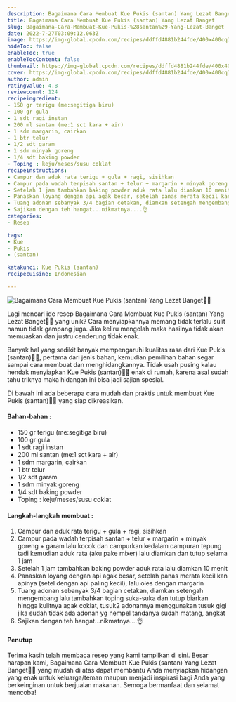 ```yaml
---
description: Bagaimana Cara Membuat Kue Pukis (santan) Yang Lezat Banget"
title: Bagaimana Cara Membuat Kue Pukis (santan) Yang Lezat Banget
slug: Bagaimana-Cara-Membuat-Kue-Pukis-%28santan%29-Yang-Lezat-Banget
date: 2022-7-27T03:09:12.063Z
image: https://img-global.cpcdn.com/recipes/ddffd4881b244fde/400x400cq70/photo.jpg
hideToc: false
enableToc: true
enableTocContent: false
thumbnail: https://img-global.cpcdn.com/recipes/ddffd4881b244fde/400x400cq70/photo.jpg
cover: https://img-global.cpcdn.com/recipes/ddffd4881b244fde/400x400cq70/photo.jpg
author: admin
ratingvalue: 4.8
reviewcount: 124
recipeingredient:
- 150 gr terigu (me:segitiga biru)
- 100 gr gula
- 1 sdt ragi instan
- 200 ml santan (me:1 sct kara + air)
- 1 sdm margarin, cairkan
- 1 btr telur
- 1/2 sdt garam
- 1 sdm minyak goreng
- 1/4 sdt baking powder
- Toping : keju/meses/susu coklat
recipeinstructions:
- Campur dan aduk rata terigu + gula + ragi, sisihkan
- Campur pada wadah terpisah santan + telur + margarin + minyak goreng + garam lalu kocok dan campurkan kedalam campuran tepung tadi kemudian aduk rata (aku pake mixer) lalu diamkan dan tutup selama 1 jam
- Setelah 1 jam tambahkan baking powder aduk rata lalu diamkan 10 menit
- Panaskan loyang dengan api agak besar, setelah panas merata kecil kan apinya (setel dengan api paling kecil), lalu oles dengan margarin
- Tuang adonan sebanyak 3/4 bagian cetakan, diamkan setengah mengembang lalu tambahkan toping suka-suka dan tutup biarkan hingga kulitnya agak coklat, tusuk2 adonannya menggunakan tusuk gigi jika sudah tidak ada adonan yg nempel tandanya sudah matang, angkat
- Sajikan dengan teh hangat...nikmatnya....👌
categories:
- Resep

tags:
- Kue
- Pukis
- (santan)

katakunci: Kue Pukis (santan)
recipecuisine: Indonesian

---
```


![Bagaimana Cara Membuat Kue Pukis (santan) Yang Lezat Banget👩‍🍳](https://img-global.cpcdn.com/recipes/ddffd4881b244fde/400x400cq70/photo.jpg)

Lagi mencari ide resep Bagaimana Cara Membuat Kue Pukis (santan) Yang Lezat Banget👩‍🍳 yang unik? Cara menyiapkannya memang tidak terlalu sulit namun tidak gampang juga. Jika keliru mengolah maka hasilnya tidak akan memuaskan dan justru cenderung tidak enak.

Banyak hal yang sedikit banyak mempengaruhi kualitas rasa dari Kue Pukis (santan)👩‍🍳, pertama dari jenis bahan, kemudian pemilihan bahan segar sampai cara membuat dan menghidangkannya. Tidak usah pusing kalau hendak menyiapkan Kue Pukis (santan)👩‍🍳 enak di rumah, karena asal sudah tahu triknya maka hidangan ini bisa jadi sajian spesial.

Di bawah ini ada beberapa cara mudah dan praktis untuk membuat Kue Pukis (santan)👩‍🍳 yang siap dikreasikan.

<!--inarticleads1-->

#### Bahan-bahan :

- 150 gr terigu (me:segitiga biru)
- 100 gr gula
- 1 sdt ragi instan
- 200 ml santan (me:1 sct kara + air)
- 1 sdm margarin, cairkan
- 1 btr telur
- 1/2 sdt garam
- 1 sdm minyak goreng
- 1/4 sdt baking powder
- Toping : keju/meses/susu coklat

<!--inarticleads2-->

#### Langkah-langkah membuat :

1. Campur dan aduk rata terigu + gula + ragi, sisihkan
1. Campur pada wadah terpisah santan + telur + margarin + minyak goreng + garam lalu kocok dan campurkan kedalam campuran tepung tadi kemudian aduk rata (aku pake mixer) lalu diamkan dan tutup selama 1 jam
1. Setelah 1 jam tambahkan baking powder aduk rata lalu diamkan 10 menit
1. Panaskan loyang dengan api agak besar, setelah panas merata kecil kan apinya (setel dengan api paling kecil), lalu oles dengan margarin
1. Tuang adonan sebanyak 3/4 bagian cetakan, diamkan setengah mengembang lalu tambahkan toping suka-suka dan tutup biarkan hingga kulitnya agak coklat, tusuk2 adonannya menggunakan tusuk gigi jika sudah tidak ada adonan yg nempel tandanya sudah matang, angkat
1. Sajikan dengan teh hangat...nikmatnya....👌

#### Penutup

Terima kasih telah membaca resep yang kami tampilkan di sini. Besar harapan kami, Bagaimana Cara Membuat Kue Pukis (santan) Yang Lezat Banget👩‍🍳 yang mudah di atas dapat membantu Anda menyiapkan hidangan yang enak untuk keluarga/teman maupun menjadi inspirasi bagi Anda yang berkeinginan untuk berjualan makanan. Semoga bermanfaat dan selamat mencoba!